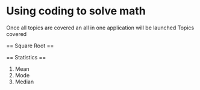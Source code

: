 # Using coding to solve math

Once all topics are covered an all in one application will be launched
Topics covered 

== Square Root ==

== Statistics == 
1) Mean 
2) Mode 
3) Median
